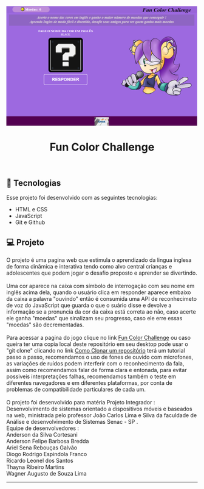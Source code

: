 <img align="center" alt=banner-principal src="/img/banner-principal.png">
<h1 align="center"> Fun Color Challenge </h1>



<br>

## 🚀 Tecnologias

Esse projeto foi desenvolvido com as seguintes tecnologias:

- HTML e CSS
- JavaScript
- Git e Github

## 💻 Projeto


O projeto é uma pagina web que estimula o aprendizado da lingua inglesa de forma dinâmica e interativa tendo como alvo central crianças e adolescentes que podem jogar o desafio proposto e aprender se divertindo. <br> <br>
Uma cor aparece na caixa com símbolo de interrogação com seu nome em inglês acima dela, quando o usuário clica em responder aparece embaixo da caixa a palavra "ouvindo" então é consumida uma API de reconhecimeto de voz do JavaScript que guarda o que o suário disse e devolve a informação se a pronuncia da cor da caixa está correta ao não, caso acerte ele ganha "moedas" que sinalizam seu progresso, caso ele erre essas "moedas" são decrementadas. <br> <br>
Para acessar a pagina do jogo clique no link  [Fun Color Challenge](https://wagnersousalima.github.io/FunColorChallenge-PI-GrupoExtra01/) ou caso queira ter uma copia local deste repositório em seu desktop pode usar o "git clone" clicando no link  [Como Clonar um repositório](https://docs.github.com/pt/repositories/creating-and-managing-repositories/cloning-a-repository) terá um tutorial passo a passo, recomendamos o uso de fones de ouvido com microfones, as variações de ruídos podem interferir com o reconhecimento da fala, assim como recomendamos falar de forma clara e entonada, para evitar possiveis interpretações falhas, recomendamos também o teste em diferentes navegadores e em diferentes plataformas, por conta de problemas de compatibilidade particulares de cada um.  <br><br>
O projeto foi desenvolvido para matéria Projeto Integrador : Desenvolvimento de sistemas orientado a dispositivos móveis e baseados na web, ministrada pelo professor João Carlos Lima e Silva da faculdade de Análise e desenvolvimento de Sistemas Senac - SP . <br>
Equipe de desenvolvedores : <br>
Anderson da Silva Cortesani  <br>
Anderson Felipe Barbosa Bredda <br>
Ariel Sena Rebouças Galvão <br>
Diogo Rodrigo Espindola Franco <br>
Ricardo Leonel dos Santos <br>
Thayna Ribeiro Martins <br>
Wagner Augusto de Souza Lima  <br>





---
